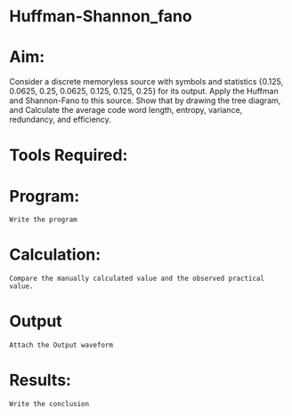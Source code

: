 # Huffman-Shannon_fano
# Aim:
Consider a discrete memoryless source with symbols and statistics {0.125, 0.0625, 0.25, 0.0625, 0.125, 0.125, 0.25} for its output. 
Apply the Huffman and Shannon-Fano to this source. 
Show that by drawing the tree diagram, and 
Calculate the average code word length, entropy, variance, redundancy, and efficiency.
# Tools Required:
# Program:
```
Write the program 
```
# Calculation:
```
Compare the manually calculated value and the observed practical value.
```
# Output
```
Attach the Output waveform
``` 
# Results:
```
Write the conclusion
```
